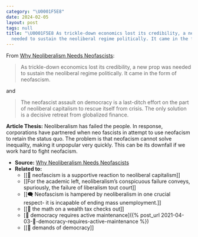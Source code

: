 ```yaml
---
category: "\U0001F5E8️"
date: 2024-02-05
layout: post
tags: null
title: "\U0001F5E8️ As trickle-down economics lost its credibility, a new prop was
  needed to sustain the neoliberal regime politically. It came in the form of neofascism."
---
```


From [Why Neoliberalism Needs Neofascists](http://bostonreview.net/class-inequality-politics/prabhat-patnaik-why-neoliberalism-needs-neofascists):
> As trickle-down economics lost its credibility, a new prop was needed to sustain the neoliberal regime politically. It came in the form of neofascism.

and

> The neofascist assault on democracy is a last-ditch effort on the part of neoliberal capitalism to rescue itself from crisis. The only solution is a decisive retreat from globalized finance.

**Article Thesis:** Neoliberalism has failed the people. In response, corporations have partnered when neo fascists in attempt to use neofacism to retain the status quo. The problem is that neofacism cannot solve inequality, making it unpopular very quickly. This can be its downfall if we work hard to fight neofacism.

- **Source:** [Why Neoliberalism Needs Neofascists](http://bostonreview.net/class-inequality-politics/prabhat-patnaik-why-neoliberalism-needs-neofascists)
- **Related to:**
	-  [[🌰 neofascism is a supportive reaction to neoliberal capitalism]]
	- [[For the academic left, neoliberalism’s conspicuous failure conveys, spuriously, the failure of liberalism tout court]]
	- [[🗨️ Neofascism is hampered by neoliberalism in one crucial respect- it is incapable of ending mass unemployment.]]
	- [[🌰 the math on a wealth tax checks out]]
	- [🌰 democracy requires active maintenance]({% post_url 2021-04-03-🌰-democracy-requires-active-maintenance %})
	- [[🌰 demands of democracy]]